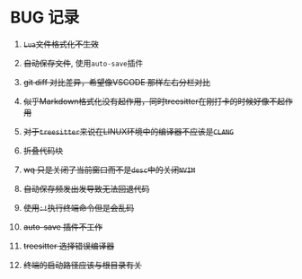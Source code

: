 # BUG 记录

1. ~~`Lua`文件格式化不生效~~

2. ~~自动保存文件~~, 使用`auto-save`插件

3. ~~git diff 对比差异，希望像VSCODE 那样左右分栏对比~~

4. ~~似乎Markdown格式化没有起作用，同时treesitter在刚打卡的时候好像不起作用~~

6. ~~对于`treesitter`来说在LINUX环境中的编译器不应该是`CLANG`~~

7. ~~折叠代码块~~

8. ~~<leader>wq 只是关闭了当前窗口而不是`desc`中的关闭`NVIM`~~

9. ~~自动保存频发出发导致无法回退代码~~

10. ~~使用`:!`执行终端命令但是会乱码~~

11. ~~auto-save 插件不工作~~

12. ~~treesitter 选择错误编译器~~

13. ~~终端的启动路径应该与根目录有关~~
